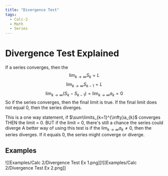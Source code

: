 ```yaml
---
title: "Divergence Test"
tags:
  - Calc-2
  - Math
  - Series
---
```


# Divergence Test Explained

If a series converges, then the $$\lim_{k\to\infty} S_{k}= L$$
$$\lim_{k\to\infty}S_{k-1}=L$$
$$\lim_{k\to\infty}(S_{k}- S_{k-1}) = \lim_{k\to\infty}a_{k} = 0$$
So if the series converges, then the final limit is true. If the final limit does not equal 0, then the series diverges.

This is a one way statement, if $\sum\limits_{k=1}^{\infty}a_{k}$ converges THEN the limit = 0. BUT if the limit = 0, there's still a chance the series could diverge
A better way of using this test is if the $\lim_{k\to\infty} a_{k} \neq 0$, then the series diverges. If it equals 0, the series might converge or diverge.

## Examples

![[Examples/Calc 2/Divergence Test Ex 1.png]]![[Examples/Calc 2/Divergence Test Ex 2.png]]
